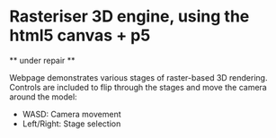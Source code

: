 # Rasteriser 3D engine, using the html5 canvas + p5

** under repair **

Webpage demonstrates various stages of raster-based 3D rendering.
Controls are included to flip through the stages and move the camera around the model:

- WASD: Camera movement
- Left/Right: Stage selection
